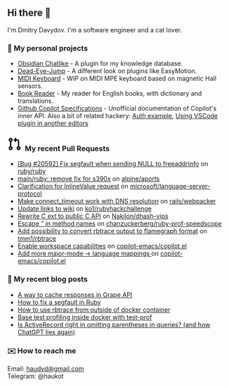 ## Hi there 👋

I'm Dmitry Davydov. I'm a software engineer and a cat lover.

### 🚧 My personal projects

- [Obsidian Chatlike](https://github.com/haukot/obsidian-chatlike) - A plugin for my knowledge database.
- [Dead-Eye-Jump](https://github.com/haukot/dead-eye-jump) - A different look on plugins like EasyMotion.
- [MIDI Keyboard](https://github.com/haukot/midi_keyboard) - WIP on MIDI MPE keyboard based on magnetic Hall sensors.
- [Book Reader](https://github.com/haukot/english_reader) - My reader for English books, with dictionary and translations.
- [Github Copilot Specifications](https://github.com/haukot/copilot_specifications) - Unofficial documentation of Copilot's inner API. Also a bit of related hackery: [Auth example](https://github.com/haukot/copilot_auth_example), [Using VSCode plugin in another editors](https://github.com/haukot/copilot_labs_plugin_base)

### ![pull request](./assets/open_pr.svg) &nbsp;My recent Pull Requests
- [[Bug #20592] Fix segfault when sending NULL to freeaddrinfo](https://github.com/ruby/ruby/pull/11045) on [ruby/ruby](https://github.com/ruby/ruby/)
- [main/ruby: remove fix for s390x](https://gitlab.alpinelinux.org/alpine/aports/-/merge_requests/68498) on [alpine/aports](https://gitlab.alpinelinux.org/alpine/aports)
- [Clarification for InlineValue request](https://github.com/microsoft/language-server-protocol/pull/1982) on [microsoft/language-server-protocol](https://github.com/microsoft/language-server-protocol/)
- [Make connect_timeout work with DNS resolution](https://github.com/rails/webpacker/pull/3337) on [rails/webpacker](https://github.com/rails/webpacker/)
- [Update links to wiki](https://github.com/ko1/rubyhackchallenge/pull/88) on [ko1/rubyhackchallenge](https://github.com/ko1/rubyhackchallenge/)
- [Rewrite C ext to public C API](https://github.com/Nakilon/dhash-vips/pull/20) on [Nakilon/dhash-vips](https://github.com/Nakilon/dhash-vips/)
- [Escape " in method names](https://github.com/chanzuckerberg/ruby-prof-speedscope/pull/4) on [chanzuckerberg/ruby-prof-speedscope](https://github.com/chanzuckerberg/ruby-prof-speedscope)
- [Add possibility to convert rbtrace output to flamegraph format](https://github.com/tmm1/rbtrace/pull/98) on [tmm1/rbtrace](https://github.com/tmm1/rbtrace/)
- [Enable workspace capabilities](https://github.com/copilot-emacs/copilot.el/pull/146) on [copilot-emacs/copilot.el](https://github.com/copilot-emacs/copilot.el/)
- [Add more major-mode -> language mappings ](https://github.com/copilot-emacs/copilot.el/pull/147) on [copilot-emacs/copilot.el](https://github.com/copilot-emacs/copilot.el)


### 📖 My recent blog posts

- [A way to cache responses in Grape API](https://dev.to/haukot/easy-response-caching-for-grape-api-5324)
- [How to fix a segfault in Ruby](https://dev.to/haukot/how-to-fix-a-segfault-in-ruby-3584)
- [How to use rbtrace from outside of docker container](https://dev.to/haukot/how-to-use-rbtracer-from-outside-of-docker-container-kdf)
- [Base test profiling inside docker with test-prof](https://dev.to/haukot/base-test-profiling-inside-docker-with-test-prof-9d4)
- [Is ActiveRecord right in omitting parentheses in queries? (and how ChatGPT lies again)](https://dev.to/haukot/is-activerecord-right-in-omitting-parentheses-in-queries-and-how-chatgpt-lies-again-2dao)

### ✉️ How to reach me

Email: haudvd@gmail.com\
Telegram: @haukot 

<!--
**haukot/haukot** is a ✨ _special_ ✨ repository because its `README.md` (this file) appears on your GitHub profile.

Here are some ideas to get you started:

- 🔭 I’m currently working on ...
- 🌱 I’m currently learning ...
- 👯 I’m looking to collaborate on ...
- 🤔 I’m looking for help with ...
- 💬 Ask me about ...
- 📫 How to reach me: ...
- 😄 Pronouns: ...
- ⚡ Fun fact: ...
-->
